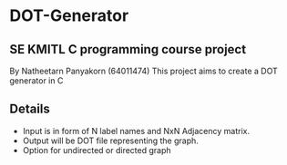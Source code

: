 # DOT-Generator
## SE KMITL C programming course project
By Natheetarn Panyakorn (64011474)
This project aims to create a DOT generator in C

## Details
- Input is in form of N label names and NxN Adjacency matrix.
- Output will be DOT file representing the graph.
- Option for undirected or directed graph
